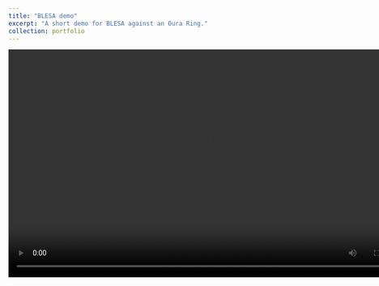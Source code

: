 ```yaml
---
title: "BLESA demo"
excerpt: "A short demo for BLESA against an Oura Ring."
collection: portfolio
---
```


<video type="video/mp4" src="oura_demo.mp4" width="800" height="450" controls preload></video>
